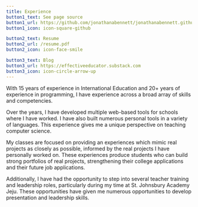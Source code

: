 ```yaml
---
title: Experience
button1_text: See page source
button1_url: https://github.com/jonathanabennett/jonathanabennett.github.io/blob/main/content/experience/_index.md
button1_icon: icon-square-github

button2_text: Resume
button2_url: /resume.pdf
button2_icon: icon-face-smile

button3_text: Blog
button3_url: https://effectiveeducator.substack.com
button3_icon: icon-circle-arrow-up
---
```


With 15 years of experience in International Education and 20+ years of
experience in programming, I have experience across a broad array of skills and
competencies.

Over the years, I have developed multiple web-based tools for schools where I
have worked. I have also built numerous personal tools in a variety of
languages. This experience gives me a unique perspective on teaching computer
science.

My classes are focused on providing an experiences which mimic real projects as
closely as possible, informed by the real projects I have personally worked on.
These experiences produce students who can build strong portfolios of real
projects, strengthening their college applications and their future job
applications.

Additionally, I have had the opportunity to step into several teacher training
and leadership roles, particularly during my time at St. Johnsbury Academy
Jeju. These opportunities have given me numerous opportunities to develop
presentation and leadership skills.
